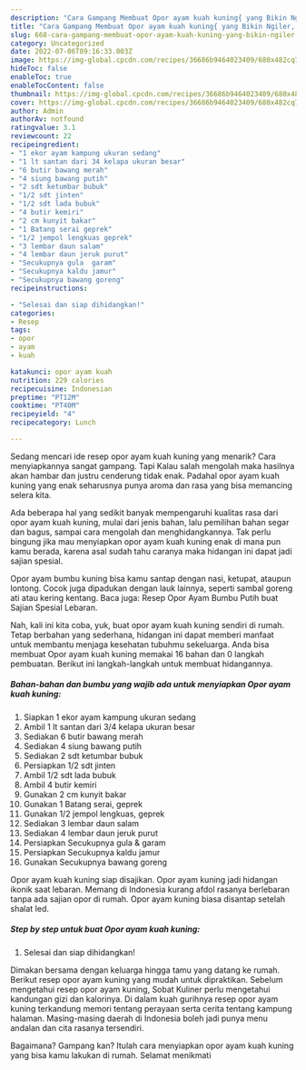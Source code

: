 ```yaml
---
description: "Cara Gampang Membuat Opor ayam kuah kuning{ yang Bikin Ngiler,  Menu Buat lebaran"
title: "Cara Gampang Membuat Opor ayam kuah kuning{ yang Bikin Ngiler,  Menu Buat lebaran"
slug: 668-cara-gampang-membuat-opor-ayam-kuah-kuning-yang-bikin-ngiler-menu-buat-lebaran
category: Uncategorized
date: 2022-07-06T09:16:33.003Z
image: https://img-global.cpcdn.com/recipes/36686b9464023409/680x482cq70/opor-ayam-kuah-kuning-foto-resep-utama.jpg
hideToc: false
enableToc: true
enableTocContent: false
thumbnail: https://img-global.cpcdn.com/recipes/36686b9464023409/680x482cq70/opor-ayam-kuah-kuning-foto-resep-utama.jpg
cover: https://img-global.cpcdn.com/recipes/36686b9464023409/680x482cq70/opor-ayam-kuah-kuning-foto-resep-utama.jpg
author: Admin
authorAv: notfound
ratingvalue: 3.1
reviewcount: 22
recipeingredient:
- "1 ekor ayam kampung ukuran sedang"
- "1 lt santan dari 34 kelapa ukuran besar"
- "6 butir bawang merah"
- "4 siung bawang putih"
- "2 sdt ketumbar bubuk"
- "1/2 sdt jinten"
- "1/2 sdt lada bubuk"
- "4 butir kemiri"
- "2 cm kunyit bakar"
- "1 Batang serai geprek"
- "1/2 jempol lengkuas geprek"
- "3 lembar daun salam"
- "4 lembar daun jeruk purut"
- "Secukupnya gula  garam"
- "Secukupnya kaldu jamur"
- "Secukupnya bawang goreng"
recipeinstructions:

- "Selesai dan siap dihidangkan!"
categories:
- Resep
tags:
- opor
- ayam
- kuah

katakunci: opor ayam kuah 
nutrition: 229 calories
recipecuisine: Indonesian
preptime: "PT12M"
cooktime: "PT40M"
recipeyield: "4"
recipecategory: Lunch

---
```



Sedang mencari ide resep opor ayam kuah kuning yang menarik? Cara menyiapkannya sangat gampang. Tapi Kalau salah mengolah maka hasilnya akan hambar dan justru cenderung tidak enak. Padahal opor ayam kuah kuning yang enak seharusnya punya aroma dan rasa yang bisa memancing selera kita.


Ada beberapa hal yang sedikit banyak mempengaruhi kualitas rasa dari opor ayam kuah kuning, mulai dari jenis bahan, lalu pemilihan bahan segar dan bagus, sampai cara mengolah dan menghidangkannya. Tak perlu bingung jika mau menyiapkan opor ayam kuah kuning enak di mana pun kamu berada, karena asal sudah tahu caranya maka hidangan ini dapat jadi sajian spesial.

Opor ayam bumbu kuning bisa kamu santap dengan nasi, ketupat, ataupun lontong. Cocok juga dipadukan dengan lauk lainnya, seperti sambal goreng ati atau kering kentang. Baca juga: Resep Opor Ayam Bumbu Putih buat Sajian Spesial Lebaran.


Nah, kali ini kita coba, yuk, buat opor ayam kuah kuning sendiri di rumah. Tetap berbahan yang sederhana, hidangan ini dapat memberi manfaat untuk membantu menjaga kesehatan tubuhmu sekeluarga. Anda bisa membuat Opor ayam kuah kuning memakai 16 bahan dan 0 langkah pembuatan. Berikut ini langkah-langkah untuk membuat hidangannya.

<!--inarticleads1-->

##### Bahan-bahan dan bumbu yang wajib ada untuk menyiapkan Opor ayam kuah kuning:

1. Siapkan 1 ekor ayam kampung ukuran sedang
1. Ambil 1 lt santan dari 3/4 kelapa ukuran besar
1. Sediakan 6 butir bawang merah
1. Sediakan 4 siung bawang putih
1. Sediakan 2 sdt ketumbar bubuk
1. Persiapkan 1/2 sdt jinten
1. Ambil 1/2 sdt lada bubuk
1. Ambil 4 butir kemiri
1. Gunakan 2 cm kunyit bakar
1. Gunakan 1 Batang serai, geprek
1. Gunakan 1/2 jempol lengkuas, geprek
1. Sediakan 3 lembar daun salam
1. Sediakan 4 lembar daun jeruk purut
1. Persiapkan Secukupnya gula &amp; garam
1. Persiapkan Secukupnya kaldu jamur
1. Gunakan Secukupnya bawang goreng


Opor ayam kuah kuning siap disajikan. Opor ayam kuning jadi hidangan ikonik saat lebaran. Memang di Indonesia kurang afdol rasanya berlebaran tanpa ada sajian opor di rumah. Opor ayam kuning biasa disantap setelah shalat Ied. 

<!--inarticleads2-->

##### Step by step untuk buat Opor ayam kuah kuning:


1. Selesai dan siap dihidangkan!

Dimakan bersama dengan keluarga hingga tamu yang datang ke rumah. Berikut resep opor ayam kuning yang mudah untuk dipraktikan. Sebelum mengetahui resep opor ayam kuning, Sobat Kuliner perlu mengetahui kandungan gizi dan kalorinya. Di dalam kuah gurihnya resep opor ayam kuning terkandung memori tentang perayaan serta cerita tentang kampung halaman. Masing-masing daerah di Indonesia boleh jadi punya menu andalan dan cita rasanya tersendiri. 

Bagaimana? Gampang kan? Itulah cara menyiapkan opor ayam kuah kuning yang bisa kamu lakukan di rumah. Selamat menikmati
